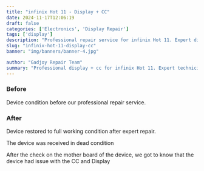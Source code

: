 ```yaml
---
title: "infinix Hot 11 - Display + CC"
date: 2024-11-17T12:06:19
draft: false
categories: ['Electronics', 'Display Repair']
tags: ['display']
description: "Professional repair service for infinix Hot 11. Expert diagnosis and quality repairs in Bangalore."
slug: "infinix-hot-11-display-cc"
banner: "img/banners/banner-4.jpg"

author: "Gadjoy Repair Team"
summary: "Professional display + cc for infinix Hot 11. Expert technicians, quality parts, warranty included."
---
```


### Before

Device condition before our professional repair service.

### After

Device restored to full working condition after expert repair.

The device was received in dead condition

After the check on the mother board of the device, we got to know that the device had issue with the CC and Display